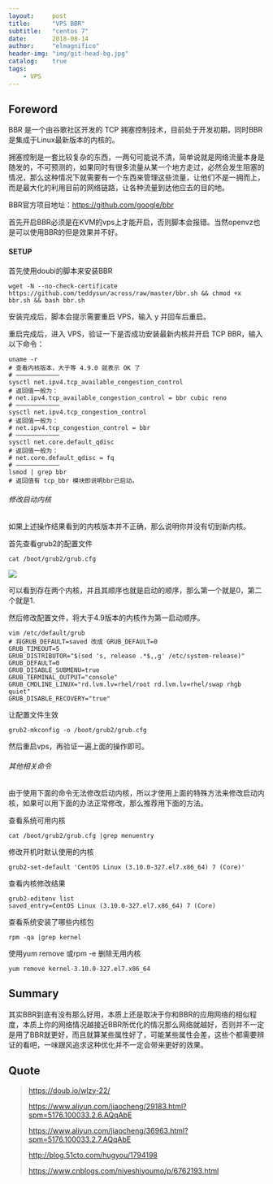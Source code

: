 ```yaml
---
layout:     post
title:      "VPS BBR"
subtitle:   "centos 7"
date:       2018-08-14
author:     "elmagnifico"
header-img: "img/git-head-bg.jpg"
catalog:    true
tags:
    - VPS
---
```


## Foreword

BBR 是一个由谷歌社区开发的 TCP 拥塞控制技术，目前处于开发初期，同时BBR是集成于Linux最新版本的内核的。

拥塞控制是一套比较复杂的东西，一两句可能说不清，简单说就是网络流量本身是随发的，不可预测的，如果同时有很多流量从某一个地方走过，必然会发生阻塞的情况，那么这种情况下就需要有一个东西来管理这些流量，让他们不是一拥而上，而是最大化的利用目前的网络链路，让各种流量到达他应去的目的地。



BBR官方项目地址：https://github.com/google/bbr

首先开启BBR必须是在KVM的vps上才能开启，否则脚本会报错。当然openvz也是可以使用BBR的但是效果并不好。


#### SETUP

首先使用doubi的脚本来安装BBR

    wget -N --no-check-certificate https://github.com/teddysun/across/raw/master/bbr.sh && chmod +x bbr.sh && bash bbr.sh

安装完成后，脚本会提示需要重启 VPS，输入 y 并回车后重启。

重启完成后，进入 VPS，验证一下是否成功安装最新内核并开启 TCP BBR，输入以下命令：

    uname -r
    # 查看内核版本，大于等 4.9.0 就表示 OK 了
    # ————————————
    sysctl net.ipv4.tcp_available_congestion_control
    # 返回值一般为：
    # net.ipv4.tcp_available_congestion_control = bbr cubic reno
    # ————————————
    sysctl net.ipv4.tcp_congestion_control
    # 返回值一般为：
    # net.ipv4.tcp_congestion_control = bbr
    # ————————————
    sysctl net.core.default_qdisc
    # 返回值一般为：
    # net.core.default_qdisc = fq
    # ————————————
    lsmod | grep bbr
    # 返回值有 tcp_bbr 模块即说明bbr已启动。

###### 修改启动内核

如果上述操作结果看到的内核版本并不正确，那么说明你并没有切到新内核。

首先查看grub2的配置文件

    cat /boot/grub2/grub.cfg

![](https://img.elmagnifico.tech/static/upload/elmagnifico/5bffc41bc9697.png)

可以看到存在两个内核，并且其顺序也就是启动的顺序，那么第一个就是0，第二个就是1.

然后修改配置文件，将大于4.9版本的内核作为第一启动顺序。

    vim /etc/default/grub
    # 将GRUB_DEFAULT=saved 改成 GRUB_DEFAULT=0
    GRUB_TIMEOUT=5
    GRUB_DISTRIBUTOR="$(sed 's, release .*$,,g' /etc/system-release)"
    GRUB_DEFAULT=0
    GRUB_DISABLE_SUBMENU=true
    GRUB_TERMINAL_OUTPUT="console"
    GRUB_CMDLINE_LINUX="rd.lvm.lv=rhel/root rd.lvm.lv=rhel/swap rhgb quiet"
    GRUB_DISABLE_RECOVERY="true"

让配置文件生效

    grub2-mkconfig -o /boot/grub2/grub.cfg

然后重启vps，再验证一遍上面的操作即可。

###### 其他相关命令

由于使用下面的命令无法修改启动内核，所以才使用上面的特殊方法来修改启动内核，如果可以用下面的办法正常修改，那么推荐用下面的方法。

查看系统可用内核

    cat /boot/grub2/grub.cfg |grep menuentry

修改开机时默认使用的内核

    grub2-set-default 'CentOS Linux (3.10.0-327.el7.x86_64) 7 (Core)'

查看内核修改结果

    grub2-editenv list
    saved_entry=CentOS Linux (3.10.0-327.el7.x86_64) 7 (Core)

查看系统安装了哪些内核包

    rpm -qa |grep kernel

使用yum remove 或rpm -e 删除无用内核

    yum remove kernel-3.10.0-327.el7.x86_64

## Summary

其实BBR到底有没有那么好用，本质上还是取决于你和BBR的应用网络的相似程度，本质上你的网络情况越接近BBR所优化的情况那么网络就越好，否则并不一定是用了BBR就更好，而且就算某些属性好了，可能某些属性会差，这些个都需要辨证的看吧，一味跟风追求这种优化并不一定会带来更好的效果。

## Quote

> https://doub.io/wlzy-22/
>
> https://www.aliyun.com/jiaocheng/29183.html?spm=5176.100033.2.6.AQqAbE
>
> https://www.aliyun.com/jiaocheng/36963.html?spm=5176.100033.2.7.AQqAbE
>
> http://blog.51cto.com/hugyou/1794198
>
> https://www.cnblogs.com/niyeshiyoumo/p/6762193.html
